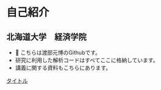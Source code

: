 # 自己紹介

## 北海道大学　経済学院

- 👋 こちらは渡部元博のGithubです。
- 研究に利用した解析コードはすべてここに格納しています。
- 講義に関する資料もこちらにあります。

[タイトル](URL)
<!---
motti6/motti6 is a ✨ special ✨ repository because its `README.md` (this file) appears on your GitHub profile.
You can click the Preview link to take a look at your changes.
--->
